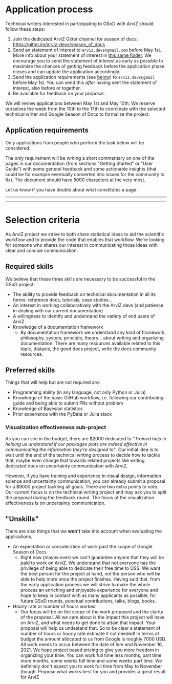# Application process
Technical writers interested in participating to GSoD with ArviZ should follow these steps:

1. Join the dedicated ArviZ Gitter channel for season of docs: https://gitter.im/arviz-devs/season_of_docs
2. Send an statement of interest to `arviz.devs@gmail.com` before May 1st. More info about your statement of
   interest in [this same folder](https://github.com/arviz-devs/GSoD/blob/main/2021/statement_of_interest.md). We encourage you to send the statement of interest as early as possible to
   maximize the chances of getting feedback before the application phase closes and can update the
   application accordingly.
3. Send the application requirements (see [below](#application-requirements)) to `arviz.devs@gmail` before May 1st. You can send this _after_ having
   sent the statement of interest, also before or together.
4. Be available for feedback on your proposal.

We will review applications between May 1st and May 10th. We reserve ourselves the week from the
10th to the 17th to coordinate with the selected technical writer and Google Season of Docs to
formalize the project.

## Application requirements
Only applications from people who perform the task below will be considered.

The only requirement will be writing a short commentary on
one of the pages in our documentation (from sections "Getting Started" or "User Guide")
with some general feedback and some actionable insights
(that could be for example eventually converted into issues for the community to fix).
The document should have 5000 characters at the very most.

Let us know if you have doubts about what constitutes a page.

---
---

# Selection criteria
As ArviZ project we strive to both share statistical ideas to aid the scientific workflow and to provide the code that enables that workflow.
We’re looking for someone who shares our interest in communicating those ideas with clear and concise communication.

## Required skills
We believe that these three skills are necessary to be successful in the GSoD project:
* The ability to provide feedback on technical documentation in all its forms: reference docs,
  tutorials, case studies...
* An interest in working collaboratively with the ArviZ devs (and patience in dealing with our current documentation)
* A willingness to identify and understand the variety of end users of ArviZ
* Knowledge of a documentation framework
   * By documentation framework we understand any kind of framework, philosophy, system, principle, theory...
     about writing and organizing documentation. There are many resources available related to this topic, diataxis, the good docs project,
     write the docs community resources.

## Preferred skills
Things that will help but are not required are:
* Programming ability (in any language, not only Python or Julia)
* Knowledge of the basic GitHub workflow, i.e. following our contributing guide and being able to
  submit PRs without problem
* Knowledge of Bayesian statistics
* Prior experience with the PyData or Julia stack

### Visualization effectiveness sub-project
As you can see in the budget, there are $2000 dedicated to _"Trained help in helping us understand
if our packages plots are indeed effective in communicating the information they’re designed to"_.
Our initial idea is to wait until the end of the technical writing process to decide how to tackle
that, maybe even change that towards related projects like writing dedicated docs on uncertainty
communication with ArviZ.

However, if you have training and experience in visual design, information science and uncertainty
communication, you can already submit a proposal for a $9000 project tackling all goals.
There are two extra points to note.
Our current focus is on the technical writing project and may ask you to split the proposal during the feedback round.
The focus of the visualization effectiveness is on uncertainty communication.


## "Unskills"
There are also things that we **won't** take into account when evaluating the applications.

* An expectation or consideration of work past the scope of Google Season of Docs
   * Right now (maybe ever) we can’t guarantee anyone that they will be paid to work on ArviZ.
     We understand that not everyone has the privilege of being able to dedicate their free time to OSS.
     We want the best person for the project at hand, not the person who will be able to help more
     once the project finishes. Having said that, from the early application process we will strive
     to make the whole process an enriching and enjoyable experience for everyone and hope to keep
     in contact with as many applicants as possible, for future GSoD rounds, punctual contributions,
     talks, blogs, books.
* Hourly rate or number of hours worked
   * Our focus will be on the scope of the work proposed and the clarity of the proposal.
     All we care about is the impact this project will have on ArviZ, and what needs to get done to attain that impact.
     Your proposal will help us undestand that.
     So to be clear a statement of number of hours or hourly rate estimate it not needed!
     In terms of budget the amount allocated to us from Google is roughly 7000 USD.
     All work needs to occur between the date of hire and November 16, 2021.
     We hope project based pricing to give you more freedom in organizing your time.
     You can work full time less months, part time more months, some
     weeks full time and some weeks part time. We definitely don't expect you to work full time
     from May to November though. Propose what works best for you and provides a great result for ArviZ
